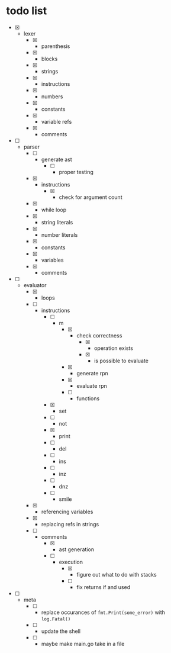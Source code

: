 # todo list

- [x] - lexer
	- [x] - parenthesis
	- [x] - blocks
	- [x] - strings
	- [x] - instructions
	- [x] - numbers
	- [x] - constants
	- [x] - variable refs
	- [x] - comments

- [ ] - parser
	- [ ] - generate ast
		- [ ] - proper testing
	- [x] - instructions
		- [x] - check for argument count
	- [x] - while loop
	- [x] - string literals
	- [x] - number literals
	- [x] - constants
	- [x] - variables
	- [x] - comments

- [ ] - evaluator
	- [x] - loops
	- [ ] - instructions
		- [ ] - m
			- [x] - check correctness
				- [x] - operation exists
				- [x] - is possible to evaluate
			- [x] - generate rpn
			- [x] - evaluate rpn
			- [ ] - functions

		- [x] - set
		- [ ] - not
		- [x] - print
		- [ ] - del
		- [ ] - ins
		- [ ] - inz
		- [ ] - dnz
		- [ ] - smile

	- [x] - referencing variables
	- [x] - replacing refs in strings
	- [ ] - comments
		- [x] - ast generation
		- [ ] - execution
			- [x] - figure out what to do with stacks
			- [ ] - fix returns if and used
- [ ] - meta
	- [ ] - replace occurances of ``fmt.Print(some_error)`` with ``log.Fatal()``
	- [ ] - update the shell
	- [ ] - maybe make main.go take in a file
